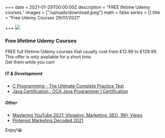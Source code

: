 +++
date = 2021-01-29T00:00:00Z
description = "FREE lfetime Udemy courses."
images = ["/uploads/download.jpeg"]
math = false
series = []
title = "Free Udemy Courses 29/01/2021"

+++
![](/uploads/download.jpeg)

### Free lifetime Udemy Courses

FREE full lifetime Udemy courses that usually cost from €12.99 to €129.99. This offer is only available for a short time.  
Get them while you can!

##### IT & Development

* [C Programming - The Ultimate Complete Practice Test](https://www.udemy.com/course/c-programming-the-ultimate-complete-practice-test/?ranMID=39197&ranEAID=TnL5HPStwNw&ranSiteID=TnL5HPStwNw-5TiWQoJj2RvPvyodygL7lQ&utm_source=aff-campaign&utm_medium=udemyads&LSNPUBID=TnL5HPStwNw&couponCode=FREE-TEST "C Programming")
* [Java Certification : OCA Java Programmer I Certification](https://www.udemy.com/course/java-certification-oca-java-programmer-i-certification/?ranMID=39197&ranEAID=TnL5HPStwNw&ranSiteID=TnL5HPStwNw-KNNa5TjlXr2Dkqlnz8Arng&utm_source=aff-campaign&utm_medium=udemyads&LSNPUBID=TnL5HPStwNw&couponCode=F42A40FB87B0D962E65A "Java")

##### Other

* [Mastering YouTube 2021: Vlogging, Marketing, SEO, 1M+ Views](https://www.udemy.com/course/mastering-youtube-2021/?ranMID=39197&ranEAID=TnL5HPStwNw&ranSiteID=TnL5HPStwNw-AQcmVtjh8dINNtQnSv673g&LSNPUBID=TnL5HPStwNw&utm_source=aff-campaign&utm_medium=udemyads&couponCode=YOUTUBE1 "Youtube marketing")
* [Pinterest Marketing Decoded 2021](https://www.udemy.com/course/pinterest-marketing-decoded-2021/?ranMID=39197&ranEAID=TnL5HPStwNw&ranSiteID=TnL5HPStwNw-URKkFYwcIKLCLg.sfhyPnQ&LSNPUBID=TnL5HPStwNw&utm_source=aff-campaign&utm_medium=udemyads&couponCode=FREE10)

Enjoy!😀